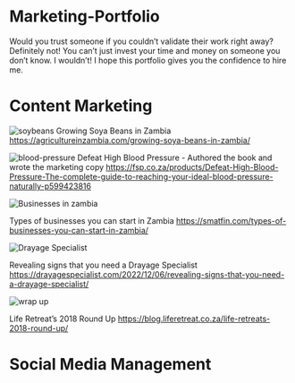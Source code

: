 

# Marketing-Portfolio
Would you trust someone if you couldn’t validate their work right away? 
Definitely not! 
You can’t just invest your time and money on someone you don’t know. I wouldn’t!
I hope this portfolio gives you the confidence to hire me.

# Content Marketing
![soybeans](https://github.com/Shimanga/Marketing-Portfolio/assets/7394101/8c7ec2c3-05c0-45c4-a9b2-9e2e3c9e1daf)
Growing Soya Beans in Zambia
https://agricultureinzambia.com/growing-soya-beans-in-zambia/

![blood-pressure](https://github.com/Shimanga/Marketing-Portfolio/assets/7394101/2f8c9f0c-d473-4ff5-8a7e-8f03565b7b7a)
Defeat High Blood Pressure - Authored the book and wrote the marketing copy
https://fsp.co.za/products/Defeat-High-Blood-Pressure-The-complete-guide-to-reaching-your-ideal-blood-pressure-naturally-p599423816

![Businesses in zambia](https://github.com/Shimanga/Marketing-Portfolio/assets/7394101/a2d911f1-acfc-4def-94bd-547e29b393c3)

Types of businesses you can start in Zambia
https://smatfin.com/types-of-businesses-you-can-start-in-zambia/

![Drayage Specialist](https://github.com/Shimanga/Marketing-Portfolio/assets/7394101/1a8a9ef9-41bc-438a-bd58-cf1901e7015e)

Revealing signs that you need a Drayage Specialist
https://drayagespecialist.com/2022/12/06/revealing-signs-that-you-need-a-drayage-specialist/

![wrap up](https://github.com/Shimanga/Marketing-Portfolio/assets/7394101/b092b374-5f15-435b-aee8-2fe77d967539)

Life Retreat’s 2018 Round Up
https://blog.liferetreat.co.za/life-retreats-2018-round-up/

# Social Media Management
